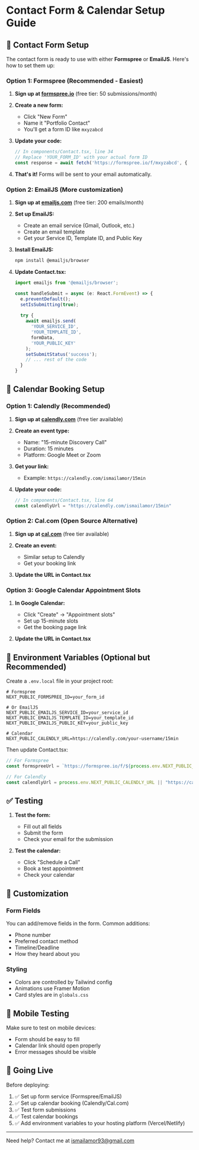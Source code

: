 # Contact Form & Calendar Setup Guide

## 📧 Contact Form Setup

The contact form is ready to use with either **Formspree** or **EmailJS**. Here's how to set them up:

### Option 1: Formspree (Recommended - Easiest)

1. **Sign up at [formspree.io](https://formspree.io)** (free tier: 50 submissions/month)

2. **Create a new form:**
   - Click "New Form"
   - Name it "Portfolio Contact"
   - You'll get a form ID like `mxyzabcd`

3. **Update your code:**
   ```javascript
   // In components/Contact.tsx, line 34
   // Replace 'YOUR_FORM_ID' with your actual form ID
   const response = await fetch('https://formspree.io/f/mxyzabcd', {
   ```

4. **That's it!** Forms will be sent to your email automatically.

### Option 2: EmailJS (More customization)

1. **Sign up at [emailjs.com](https://emailjs.com)** (free tier: 200 emails/month)

2. **Set up EmailJS:**
   - Create an email service (Gmail, Outlook, etc.)
   - Create an email template
   - Get your Service ID, Template ID, and Public Key

3. **Install EmailJS:**
   ```bash
   npm install @emailjs/browser
   ```

4. **Update Contact.tsx:**
   ```javascript
   import emailjs from '@emailjs/browser';

   const handleSubmit = async (e: React.FormEvent) => {
     e.preventDefault();
     setIsSubmitting(true);
     
     try {
       await emailjs.send(
         'YOUR_SERVICE_ID',
         'YOUR_TEMPLATE_ID',
         formData,
         'YOUR_PUBLIC_KEY'
       );
       setSubmitStatus('success');
       // ... rest of the code
     }
   }
   ```

## 📅 Calendar Booking Setup

### Option 1: Calendly (Recommended)

1. **Sign up at [calendly.com](https://calendly.com)** (free tier available)

2. **Create an event type:**
   - Name: "15-minute Discovery Call"
   - Duration: 15 minutes
   - Platform: Google Meet or Zoom

3. **Get your link:**
   - Example: `https://calendly.com/ismailamor/15min`

4. **Update your code:**
   ```javascript
   // In components/Contact.tsx, line 64
   const calendlyUrl = "https://calendly.com/ismailamor/15min"
   ```

### Option 2: Cal.com (Open Source Alternative)

1. **Sign up at [cal.com](https://cal.com)** (free tier available)

2. **Create an event:**
   - Similar setup to Calendly
   - Get your booking link

3. **Update the URL in Contact.tsx**

### Option 3: Google Calendar Appointment Slots

1. **In Google Calendar:**
   - Click "Create" → "Appointment slots"
   - Set up 15-minute slots
   - Get the booking page link

2. **Update the URL in Contact.tsx**

## 🔐 Environment Variables (Optional but Recommended)

Create a `.env.local` file in your project root:

```env
# Formspree
NEXT_PUBLIC_FORMSPREE_ID=your_form_id

# Or EmailJS
NEXT_PUBLIC_EMAILJS_SERVICE_ID=your_service_id
NEXT_PUBLIC_EMAILJS_TEMPLATE_ID=your_template_id
NEXT_PUBLIC_EMAILJS_PUBLIC_KEY=your_public_key

# Calendar
NEXT_PUBLIC_CALENDLY_URL=https://calendly.com/your-username/15min
```

Then update Contact.tsx:
```javascript
// For Formspree
const formspreeUrl = `https://formspree.io/f/${process.env.NEXT_PUBLIC_FORMSPREE_ID}`;

// For Calendly
const calendlyUrl = process.env.NEXT_PUBLIC_CALENDLY_URL || "https://calendly.com/ismailamor/15min";
```

## ✅ Testing

1. **Test the form:**
   - Fill out all fields
   - Submit the form
   - Check your email for the submission

2. **Test the calendar:**
   - Click "Schedule a Call"
   - Book a test appointment
   - Check your calendar

## 🎨 Customization

### Form Fields
You can add/remove fields in the form. Common additions:
- Phone number
- Preferred contact method
- Timeline/Deadline
- How they heard about you

### Styling
- Colors are controlled by Tailwind config
- Animations use Framer Motion
- Card styles are in `globals.css`

## 📱 Mobile Testing

Make sure to test on mobile devices:
- Form should be easy to fill
- Calendar link should open properly
- Error messages should be visible

## 🚀 Going Live

Before deploying:
1. ✅ Set up form service (Formspree/EmailJS)
2. ✅ Set up calendar booking (Calendly/Cal.com)
3. ✅ Test form submissions
4. ✅ Test calendar bookings
5. ✅ Add environment variables to your hosting platform (Vercel/Netlify)

---

Need help? Contact me at ismailamor93@gmail.com